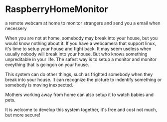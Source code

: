 # RaspberryHomeMonitor
a remote webcam at home to monitor strangers and send you a email when necessery

When you are not at home, somebody may break into your house,
but you would know nothing about it.
If you have a webcamera that support linux, it's time to setup
your house and fight back. It may seem useless when usually nobody
will break into your house. But who knows something unpreditable in
your life. The safest way is to setup a monitor and monitor eveything
that is goingon on your house.

This system can do other things, such as frighted somebody
when they break into your house. It can recognize the picture
to indentify something or somebody is moving inexpected.

Mothers working away from home can also setup it to watch babies
and pets.

It is welcome to develop this system together, it's free and cost
not much, but more secure!
